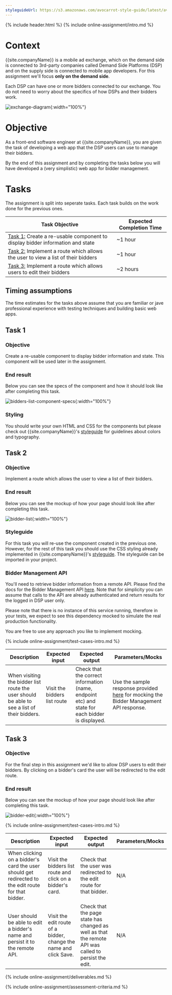 ```yaml
---
styleguideUrl: https://s3.amazonaws.com/avocarrot-style-guide/latest/avocarrot-skin/documentation/apps/index.html
---
```

{% include header.html %}
{% include online-assignment/intro.md %}

# Context

{{site.companyName}} is a mobile ad exchange, which on the demand side is connected to 3rd-party companies called Demand Side Platforms (DSP) and on the supply side is connected to mobile app developers. For this assignment we'll focus **only on the demand side**.

Each DSP can have one or more bidders connected to our exchange. You do not need to worry about the specifics of how DSPs and their bidders work.

![exchange-diagram](/static/exchange-diagram.jpg){:width="100%"}

# Objective

As a front-end software engineer at {{site.companyName}}, you are given the task of developing a web app that the DSP users can use to manage their bidders.

By the end of this assignment and by completing the tasks below you will have developed a (very simplistic) web app for bidder management. 

# Tasks

The assignment is split into seperate tasks. Each task builds on the work done for the previous ones. 

| Task Objective | Expected Completion Time |
|---|---|
| [Task 1:](#task-1) Create a re-usable component to display bidder information and state | ~1 hour |
| [Task 2:](#task-2) Implement a route which allows the user to view a list of their bidders | ~1 hour |
| [Task 3:](#task-3) Implement a route which allows users to edit their bidders | ~2 hours |

## Timing assumptions

The time estimates for the tasks above assume that you are familiar or jave professional experience with testing techniques and building basic web apps.

## Task 1

### Objective

Create a re-usable component to display bidder information and state. This component will be used later in the assignment.

### End result

Below you can see the specs of the component and how it should look like after completing this task.

![bidders-list-component-specs](/static/bidders-list-component-specs.jpg){:width="100%"}


### Styling

You should write your own HTML and CSS for the components but please check out {{site.companyName}}'s [styleguide]({{page.styleguideUrl}}) for guidelines about colors and typography.

## Task 2

### Objective

Implement a route which allows the user to view a list of their bidders.

### End result

Below you can see the mockup of how your page should look like after completing this task.

![bidder-list](/static/bidder-list.jpg){:width="100%"}

### Styleguide

For this task you will re-use the component created in the previous one. However, for the rest of this task you should use the CSS styling already implemented in {{site.companyName}}'s [styleguide]({{page.styleguideUrl}}). The styleguide can be imported in your project.

### Bidder Management API

You'll need to retrieve bidder information from a remote API. Please find the docs for the Bidder Management API [here](http://docs.biddermanagement.apiary.io/). Note that for simplicity you can assume that calls to the API are already authenticated and return results for the logged in DSP user only.

Please note that there is no instance of this service running, therefore in your tests, we expect to see this dependency mocked to simulate the real production functionality. 

You are free to use any approach you like to implement mocking.

{% include online-assignment/test-cases-intro.md %}

| Description | Expected input | Expected output | Parameters/Mocks |
|---|---|---|---|
| When visiting the bidder list route the user should be able to see a list of their bidders. | Visit the bidders list route | Check that the correct information (name, endpoint etc) and state for each bidder is displayed. | Use the sample response provided [here](http://docs.biddermanagement.apiary.io/#reference/0/bidders-collection/get-all-bidders) for mocking the Bidder Management API response. |

## Task 3

### Objective

For the final step in this assignment we'd like to allow DSP users to edit their bidders. By clicking on a bidder's card the user will be redirected to the edit route.

### End result

Below you can see the mockup of how your page should look like after completing this task.

![bidder-edit](/static/bidder-edit.jpg){:width="100%"}

{% include online-assignment/test-cases-intro.md %}

| Description | Expected input | Expected output | Parameters/Mocks |
|---|---|---|---|
| When clicking on a bidder's card the user should get redirected to the edit route for that bidder. | Visit the bidders list route and click on a bidder's card. | Check that the user was redirected to the edit route for that bidder. | N/A |
| User should be able to edit a bidder's name and persist it to the remote API. | Visit the edit route of a bidder, change the name and click Save. | Check that the page state has changed as well as that the remote API was called to persist the edit. | N/A |

{% include online-assignment/deliverables.md %}

{% include online-assignment/assessment-criteria.md %}
